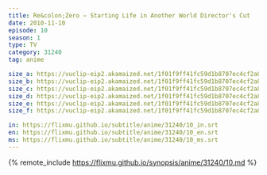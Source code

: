 ```yaml
---
title: Re&colon;Zero − Starting Life in Another World Director's Cut
date: 2010-11-10
episode: 10
season: 1
type: TV
category: 31240
tag: anime

size_a: https://vuclip-eip2.akamaized.net/1f01f9ff41fc59d1b8707ec4cf2a88de/vp63207_V20210415091741/hlsc_e2931_2.m3u8
size_b: https://vuclip-eip2.akamaized.net/1f01f9ff41fc59d1b8707ec4cf2a88de/vp63207_V20210415091741/hlsc_e2931_3.m3u8
size_c: https://vuclip-eip2.akamaized.net/1f01f9ff41fc59d1b8707ec4cf2a88de/vp63207_V20210415091741/hlsc_e2931_4.m3u8
size_d: https://vuclip-eip2.akamaized.net/1f01f9ff41fc59d1b8707ec4cf2a88de/vp63207_V20210415091741/hlsc_e2931_5.m3u8
size_e: https://vuclip-eip2.akamaized.net/1f01f9ff41fc59d1b8707ec4cf2a88de/vp63207_V20210415091741/hlsc_e2931_6.m3u8
size_f: https://vuclip-eip2.akamaized.net/1f01f9ff41fc59d1b8707ec4cf2a88de/vp63207_V20210415091741/hlsc_e2931_7.m3u8

in: https://flixmu.github.io/subtitle/anime/31240/10_in.srt
en: https://flixmu.github.io/subtitle/anime/31240/10_en.srt
ms: https://flixmu.github.io/subtitle/anime/31240/10_ms.srt
---
```

{% remote_include https://flixmu.github.io/synopsis/anime/31240/10.md %}
